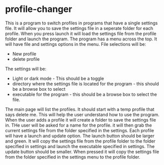 # profile-changer
This is a program to switch profiles in programs that have a single settings file.
It will allow you to save the settings file in a seperate folder for each profile.
When you press launch it will load the settings file from the profile folder and launch the program. 
The program has a menu across the top. It will have file and settings options in the menu. 
File selections will be:
  * New profile
  * delete profile
  
The settings will be:
  * Light or dark mode - This should be a toggle
  * directory where the settings file is located for the program - this should be a browse box to select
  * executable for the program - this should be a browse box to select the file.

The main page will list the profiles. It should start with a temp profile that says delete me. This will help the user understand how to use the program.
When the user adds a profile it will create a folder to save the settings file in. THe user will be asked for a name for the profile. it will then grab the current settings file from the folder specified in the settings.
Each profile will have a launch and update option. 
The launch button should be larger and green. It will copy the settings file from the profile folder to the folder specified in settings and launch the executable specified in settings.
The update button should be smaller. When pressed it will copy the settings file from the folder specified in the settings menu to the profile folder.
